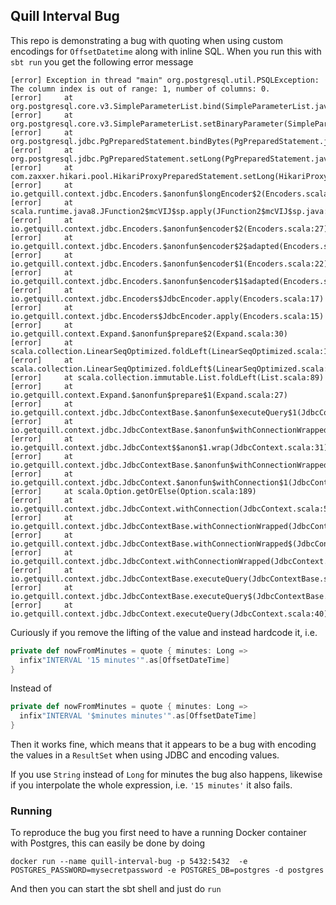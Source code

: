 ## Quill Interval Bug

This repo is demonstrating a bug with quoting when using custom encodings for `OffsetDatetime`
along with inline SQL. When you run this with `sbt run` you get the following error message

```
[error] Exception in thread "main" org.postgresql.util.PSQLException: The column index is out of range: 1, number of columns: 0.
[error] 	at org.postgresql.core.v3.SimpleParameterList.bind(SimpleParameterList.java:65)
[error] 	at org.postgresql.core.v3.SimpleParameterList.setBinaryParameter(SimpleParameterList.java:132)
[error] 	at org.postgresql.jdbc.PgPreparedStatement.bindBytes(PgPreparedStatement.java:983)
[error] 	at org.postgresql.jdbc.PgPreparedStatement.setLong(PgPreparedStatement.java:279)
[error] 	at com.zaxxer.hikari.pool.HikariProxyPreparedStatement.setLong(HikariProxyPreparedStatement.java)
[error] 	at io.getquill.context.jdbc.Encoders.$anonfun$longEncoder$2(Encoders.scala:50)
[error] 	at scala.runtime.java8.JFunction2$mcVIJ$sp.apply(JFunction2$mcVIJ$sp.java:23)
[error] 	at io.getquill.context.jdbc.Encoders.$anonfun$encoder$2(Encoders.scala:27)
[error] 	at io.getquill.context.jdbc.Encoders.$anonfun$encoder$2$adapted(Encoders.scala:27)
[error] 	at io.getquill.context.jdbc.Encoders.$anonfun$encoder$1(Encoders.scala:22)
[error] 	at io.getquill.context.jdbc.Encoders.$anonfun$encoder$1$adapted(Encoders.scala:21)
[error] 	at io.getquill.context.jdbc.Encoders$JdbcEncoder.apply(Encoders.scala:17)
[error] 	at io.getquill.context.jdbc.Encoders$JdbcEncoder.apply(Encoders.scala:15)
[error] 	at io.getquill.context.Expand.$anonfun$prepare$2(Expand.scala:30)
[error] 	at scala.collection.LinearSeqOptimized.foldLeft(LinearSeqOptimized.scala:126)
[error] 	at scala.collection.LinearSeqOptimized.foldLeft$(LinearSeqOptimized.scala:122)
[error] 	at scala.collection.immutable.List.foldLeft(List.scala:89)
[error] 	at io.getquill.context.Expand.$anonfun$prepare$1(Expand.scala:27)
[error] 	at io.getquill.context.jdbc.JdbcContextBase.$anonfun$executeQuery$1(JdbcContextBase.scala:39)
[error] 	at io.getquill.context.jdbc.JdbcContextBase.$anonfun$withConnectionWrapped$2(JdbcContextBase.scala:28)
[error] 	at io.getquill.context.jdbc.JdbcContext$$anon$1.wrap(JdbcContext.scala:31)
[error] 	at io.getquill.context.jdbc.JdbcContextBase.$anonfun$withConnectionWrapped$1(JdbcContextBase.scala:28)
[error] 	at io.getquill.context.jdbc.JdbcContext.$anonfun$withConnection$1(JdbcContext.scala:61)
[error] 	at scala.Option.getOrElse(Option.scala:189)
[error] 	at io.getquill.context.jdbc.JdbcContext.withConnection(JdbcContext.scala:59)
[error] 	at io.getquill.context.jdbc.JdbcContextBase.withConnectionWrapped(JdbcContextBase.scala:28)
[error] 	at io.getquill.context.jdbc.JdbcContextBase.withConnectionWrapped$(JdbcContextBase.scala:27)
[error] 	at io.getquill.context.jdbc.JdbcContext.withConnectionWrapped(JdbcContext.scala:15)
[error] 	at io.getquill.context.jdbc.JdbcContextBase.executeQuery(JdbcContextBase.scala:38)
[error] 	at io.getquill.context.jdbc.JdbcContextBase.executeQuery$(JdbcContextBase.scala:37)
[error] 	at io.getquill.context.jdbc.JdbcContext.executeQuery(JdbcContext.scala:40)
```

Curiously if you remove the lifting of the value and instead hardcode it, i.e.

```scala
private def nowFromMinutes = quote { minutes: Long =>
  infix"INTERVAL '15 minutes'".as[OffsetDateTime]
}
```

Instead of

```scala
private def nowFromMinutes = quote { minutes: Long =>
  infix"INTERVAL '$minutes minutes'".as[OffsetDateTime]
}
```

Then it works fine, which means that it appears to be a bug with encoding the values in a `ResultSet`
when using JDBC and encoding values.

If you use `String` instead of `Long` for minutes the bug also happens, likewise if you interpolate
the whole expression, i.e. `'15 minutes'` it also fails.

### Running

To reproduce the bug you first need to have a running Docker container with Postgres, this can
easily be done by doing

```
docker run --name quill-interval-bug -p 5432:5432  -e POSTGRES_PASSWORD=mysecretpassword -e POSTGRES_DB=postgres -d postgres
```

And then you can start the sbt shell and just do `run`